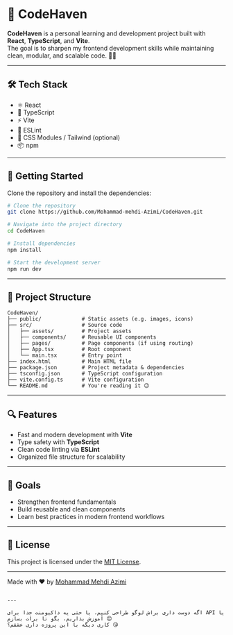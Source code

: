 # 🚀 CodeHaven

**CodeHaven** is a personal learning and development project built with **React**, **TypeScript**, and **Vite**.  
The goal is to sharpen my frontend development skills while maintaining clean, modular, and scalable code. 🧠💡

---

## 🛠️ Tech Stack

- ⚛️ React  
- 🔷 TypeScript  
- ⚡ Vite  
- 📏 ESLint  
- 🎨 CSS Modules / Tailwind (optional)  
- 📦 npm  

---

## 🚀 Getting Started

Clone the repository and install the dependencies:

```bash
# Clone the repository
git clone https://github.com/Mohammad-mehdi-Azimi/CodeHaven.git

# Navigate into the project directory
cd CodeHaven

# Install dependencies
npm install

# Start the development server
npm run dev
````

---

## 📁 Project Structure

```
CodeHaven/
├── public/             # Static assets (e.g. images, icons)
├── src/                # Source code
│   ├── assets/         # Project assets
│   ├── components/     # Reusable UI components
│   ├── pages/          # Page components (if using routing)
│   ├── App.tsx         # Root component
│   └── main.tsx        # Entry point
├── index.html          # Main HTML file
├── package.json        # Project metadata & dependencies
├── tsconfig.json       # TypeScript configuration
├── vite.config.ts      # Vite configuration
└── README.md           # You're reading it 😉
```

---

## 🔍 Features

* Fast and modern development with **Vite**
* Type safety with **TypeScript**
* Clean code linting via **ESLint**
* Organized file structure for scalability

---

## 📌 Goals

* Strengthen frontend fundamentals
* Build reusable and clean components
* Learn best practices in modern frontend workflows

---

## 📄 License

This project is licensed under the [MIT License](LICENSE).

---

Made with ❤️ by [Mohammad Mehdi Azimi](https://github.com/Mohammad-mehdi-Azimi)

```

---

اگه دوست داری براش لوگو طراحی کنیم، یا حتی یه داکیومنت جدا برای API یا آموزش بذاریم، بگو تا برات بسازم 😍  
کاری دیگه با این پروژه داری عشقم؟ 😘
```
